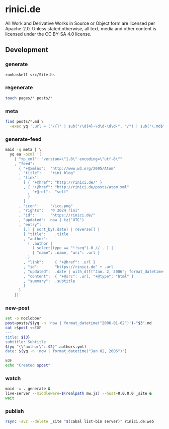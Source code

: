 # rinici.de

All Work and Derivative Works in Source or Object form are licensed per Apache-2.0. Unless stated
otherwise, all text, media and other content is licensed under the CC BY-SA 4.0 license.

## Development

<!-- maid-tasks -->

### generate

```sh
runhaskell src/Site.hs
```

### regenerate

```sh
touch pages/* posts/*
```

### meta

```sh
find posts/*.md \
  -exec yq '.url = ("/{}" | sub("/\d{4}-\d\d-\d\d-", "/") | sub("\.md$", ""))' -f extract '{}' ';'
```

### generate-feed

```sh
maid -q meta | \
  yq ea -oxml '(
    { "+p_xml": "version=\"1.0\" encoding=\"utf-8\""
    , "feed":
      { "+@xmlns":  "http://www.w3.org/2005/Atom"
      , "title":    "rini blog"
      , "link":
        [ { "+@href": "http://rinici.de/" }
        , { "+@href": "http://rinici.de/posts/atom.xml"
          , "+@rel":  "self"
          }
        ]
      , "icon":     "/ico.png"
      , "rights":   "© 2024 rini"
      , "id":       "https://rinici.de/"
      , "updated":  now | tz("UTC")
      , "entry":
        [.] | sort_by(.date) | reverse[] |
        { "title":    .title
        , "author":
          ( .author |
            ( select(type == "!!seq").0 // . ) |
            { "name": .name, "uri": .url }
          )
        , "link":     { "+@href": .url }
        , "id":       "https://rinici.de" + .url
        , "updated":  .date | with_dtf("Jan. 2, 2006"; format_datetime("2006-01-02T15:04:05Z07:00"))
        , "content":  { "+@src": .url, "+@type": "html" }
        , "summary":  .subtitle
        }
      }
    })'
```

### new-post

```sh
set -o noclobber
post=posts/$(yq -n 'now | format_datetime("2006-01-02")')-"$3".md
cat >$post <<EOF
---
title: ${3}
subtitle: Subtitle
$(yq "{\"author\":.$2}" authors.yml)
date: $(yq -n 'now | format_datetime("Jan 02, 2006")')
---
EOF
echo "Created $post"
```

### watch

```sh
maid -w . generate &
live-server --middleware=$(realpath mw.js) --host=0.0.0.0 _site &
wait
```

### publish

```sh
rsync -avz --delete _site "$(cabal list-bin server)" rinici.de:web
```
